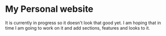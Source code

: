 # My Personal website
It is currently in progress so it doesn't look that good yet.
I am hoping that in time I am going to work on it and add sections, features and looks to it.

